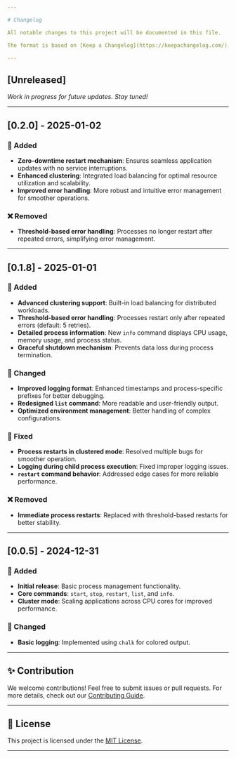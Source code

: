 ```yaml
---

# Changelog  

All notable changes to this project will be documented in this file.  

The format is based on [Keep a Changelog](https://keepachangelog.com/), and this project adheres to [Semantic Versioning](https://semver.org/spec/v2.0.0.html).  

---
```


## [Unreleased]  
*Work in progress for future updates. Stay tuned!*  

---

## [0.2.0] - 2025-01-02  

### 🚀 Added  
- **Zero-downtime restart mechanism**: Ensures seamless application updates with no service interruptions.  
- **Enhanced clustering**: Integrated load balancing for optimal resource utilization and scalability.  
- **Improved error handling**: More robust and intuitive error management for smoother operations.  

### ❌ Removed  
- **Threshold-based error handling**: Processes no longer restart after repeated errors, simplifying error management.  

---

## [0.1.8] - 2025-01-01  

### 🚀 Added  
- **Advanced clustering support**: Built-in load balancing for distributed workloads.  
- **Threshold-based error handling**: Processes restart only after repeated errors (default: 5 retries).  
- **Detailed process information**: New `info` command displays CPU usage, memory usage, and process status.  
- **Graceful shutdown mechanism**: Prevents data loss during process termination.  

### 🔄 Changed  
- **Improved logging format**: Enhanced timestamps and process-specific prefixes for better debugging.  
- **Redesigned `list` command**: More readable and user-friendly output.  
- **Optimized environment management**: Better handling of complex configurations.  

### 🐛 Fixed  
- **Process restarts in clustered mode**: Resolved multiple bugs for smoother operation.  
- **Logging during child process execution**: Fixed improper logging issues.  
- **`restart` command behavior**: Addressed edge cases for more reliable performance.  

### ❌ Removed  
- **Immediate process restarts**: Replaced with threshold-based restarts for better stability.  

---

## [0.0.5] - 2024-12-31  

### 🚀 Added  
- **Initial release**: Basic process management functionality.  
- **Core commands**: `start`, `stop`, `restart`, `list`, and `info`.  
- **Cluster mode**: Scaling applications across CPU cores for improved performance.  

### 🔄 Changed  
- **Basic logging**: Implemented using `chalk` for colored output.  

---

## ✨ Contribution  

We welcome contributions! Feel free to submit issues or pull requests. For more details, check out our [Contributing Guide](CONTRIBUTING.md).  

---

## 📜 License  

This project is licensed under the [MIT License](LICENSE).  

---
